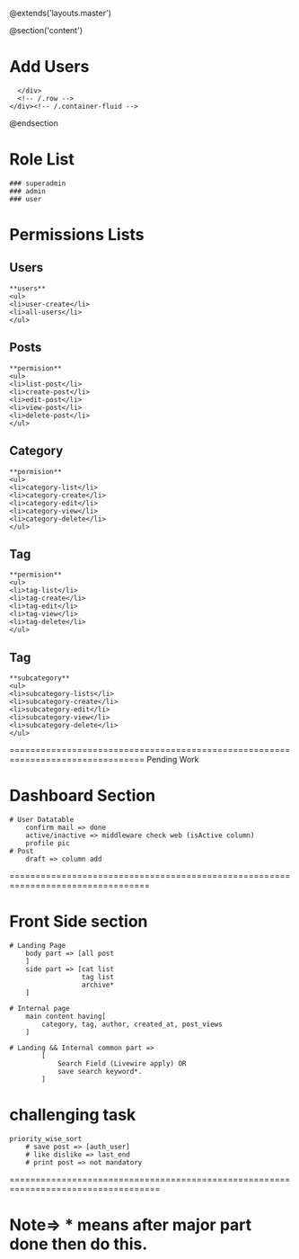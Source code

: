 @extends('layouts.master')

@section('content')
<div class="content-header">
    <div class="container-fluid">
      <div class="row mb-2">
        <div class="col-sm-6">
          <h1 class="m-0 text-dark">Add Users</h1>
        </div><!-- /.col -->
      </div><!-- /.row -->
    </div><!-- /.container-fluid -->
  </div>
  <!-- /.content-header -->

  <!-- Main content -->
  <div class="content">
    <div class="container-fluid">
      <div class="row">

      </div>
      <!-- /.row -->
    </div><!-- /.container-fluid -->
  </div>
  <!-- /.content -->

@endsection


# Role List
    ### superadmin
    ### admin
    ### user


# Permissions Lists
## Users
    **users**
    <ul>
    <li>user-create</li>
    <li>all-users</li>
    </ul>

## Posts
    **permision**
    <ul>
    <li>list-post</li>
    <li>create-post</li>
    <li>edit-post</li>
    <li>view-post</li>
    <li>delete-post</li>
    </ul>
## Category
    **permision**
    <ul>
    <li>category-list</li>
    <li>category-create</li>
    <li>category-edit</li>
    <li>category-view</li>
    <li>category-delete</li>
    </ul>
## Tag
    **permision**
    <ul>
    <li>tag-list</li>
    <li>tag-create</li>
    <li>tag-edit</li>
    <li>tag-view</li>
    <li>tag-delete</li>
    </ul>
## Tag
    **subcategory**
    <ul>
    <li>subcategory-lists</li>
    <li>subcategory-create</li>
    <li>subcategory-edit</li>
    <li>subcategory-view</li>
    <li>subcategory-delete</li>
    </ul>

================================================================================
Pending Work

# Dashboard Section
    # User Datatable
        confirm mail => done
        active/inactive => middleware check web (isActive column)
        profile pic
    # Post
        draft => column add
=================================================================================    
# Front Side section
    # Landing Page
        body part => [all post
        ]
        side part => [cat list
                      tag list
                      archive*
        ]

    # Internal page
        main content having[
            category, tag, author, created_at, post_views
        ]
    
    # Landing && Internal common part => 
            [ 
                Search Field (Livewire apply) OR 
                save search keyword*.
            ]

# challenging task
    priority_wise_sort
        # save post => [auth_user]
        # like dislike => last_end
        # print post => not mandatory
===================================================================================
# Note=> * means after major part done then do this.
